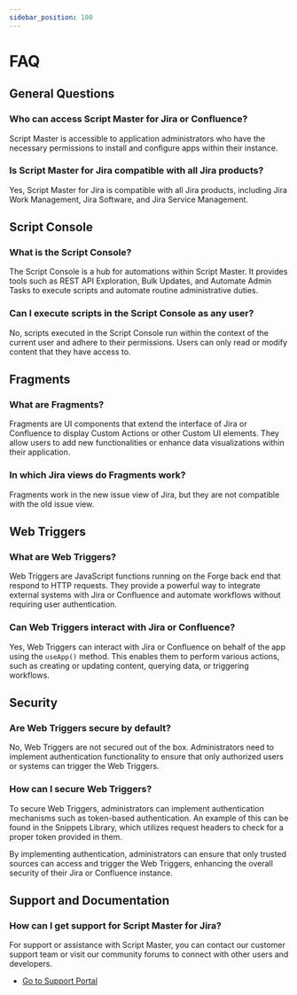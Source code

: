 ```yaml
---
sidebar_position: 100
---
```


# FAQ

## General Questions

### Who can access Script Master for Jira or Confluence?

Script Master is accessible to application administrators who have the necessary permissions to install and configure apps within their instance.

### Is Script Master for Jira compatible with all Jira products?

Yes, Script Master for Jira is compatible with all Jira products, including Jira Work Management, Jira Software, and Jira Service Management.


## Script Console

### What is the Script Console?

The Script Console is a hub for automations within Script Master. It provides tools such as REST API Exploration, Bulk Updates, and Automate Admin Tasks to execute scripts and automate routine administrative duties.

### Can I execute scripts in the Script Console as any user?

No, scripts executed in the Script Console run within the context of the current user and adhere to their permissions. Users can only read or modify content that they have access to.


## Fragments

### What are Fragments?

Fragments are UI components that extend the interface of Jira or Confluence to display Custom Actions or other Custom UI elements. They allow users to add new functionalities or enhance data visualizations within their application.

### In which Jira views do Fragments work?

Fragments work in the new issue view of Jira, but they are not compatible with the old issue view.


## Web Triggers

### What are Web Triggers?

Web Triggers are JavaScript functions running on the Forge back end that respond to HTTP requests. They provide a powerful way to integrate external systems with Jira or Confluence and automate workflows without requiring user authentication.

### Can Web Triggers interact with Jira or Confluence?

Yes, Web Triggers can interact with Jira or Confluence on behalf of the app using the `useApp()` method. This enables them to perform various actions, such as creating or updating content, querying data, or triggering workflows.


## Security

### Are Web Triggers secure by default?

No, Web Triggers are not secured out of the box. Administrators need to implement authentication functionality to ensure that only authorized users or systems can trigger the Web Triggers.

### How can I secure Web Triggers?

To secure Web Triggers, administrators can implement authentication mechanisms such as token-based authentication. An example of this can be found in the Snippets Library, which utilizes request headers to check for a proper token provided in them.

By implementing authentication, administrators can ensure that only trusted sources can access and trigger the Web Triggers, enhancing the overall security of their Jira or Confluence instance.


## Support and Documentation

### How can I get support for Script Master for Jira?

For support or assistance with Script Master, you can contact our customer support team or visit our community forums to connect with other users and developers.

 - [Go to Support Portal](https://kaisersoftapps.atlassian.net/servicedesk/customer/portal/1)